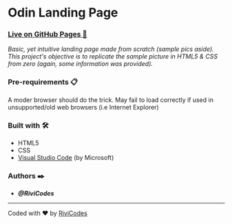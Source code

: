 # Odin Landing Page

### [Live on GitHub Pages 🚀](https://rivicodes.github.io/odin-landing-page/)

_Basic, yet intuitive landing page made from scratch (sample pics aside). This project's objective is to replicate the sample picture in HTML5 & CSS from zero (again, some information was provided)._

### Pre-requirements 📋

A moder browser should do the trick. May fail to load correctly if used in unsupported/old web browsers (i.e Internet Explorer)

### Built with 🛠️

* HTML5
* CSS
* [Visual Studio Code](https://code.visualstudio.com/) (by Microsoft)

### Authors ✒️

* ***@RiviCodes***

---

Coded with ❤️ by [RiviCodes](https://github.com/RiviCodes)
